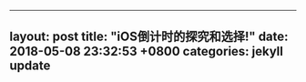 
---
layout: post
title:  "iOS倒计时的探究和选择!"
date:   2018-05-08 23:32:53 +0800
categories: jekyll update
---
